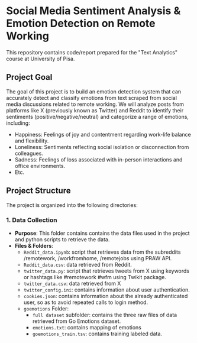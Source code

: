 # Social Media Sentiment Analysis & Emotion Detection on Remote Working
This repository contains code/report prepared for the "Text Analytics" course at University of Pisa.

## Project Goal
The goal of this project is to build an emotion detection system that can accurately detect and classify emotions from text scraped from social media discussions related to remote working. We will analyze posts from platforms like X (previously known as Twitter) and Reddit to identify their sentiments (positive/negative/neutral) and categorize a range of emotions, including:
- Happiness: Feelings of joy and contentment regarding work-life balance and flexibility.
- Loneliness: Sentiments reflecting social isolation or disconnection from colleagues.
- Sadness: Feelings of loss associated with in-person interactions and office environments.
- Etc.

## Project Structure

The project is organized into the following directories:

### 1. **Data Collection**
   - **Purpose**: This folder contains contains the data files used in the project and python scripts to retrieve the data.
   - **Files & Folders**:
      - `Reddit_data.ipynb`: script that retrieves data from the subreddits /remotework, /workfromhome, /remotejobs using PRAW API.
      - `Reddit_data.csv`: data retrieved from Reddit.
      - `twitter_data.py`: script that retrieves tweets from X using keywords or hashtags like #remotework #wfm using Twikit package.
      - `twitter_data.csv`: data retrieved from X
      - `twitter_config.ini`: contains information about user authentication.
      - `cookies.json`: contains information about the already authenticated user, so as to avoid repeated calls to login method.
      - `goemotions` Folder:
          - `full dataset` subfolder: contains the three raw files of data retrieved from Go Emotions dataset.
          - `emotions.txt`: contains mapping of emotions
          -  `goemotions_train.tsv`: contains training labeled data.
